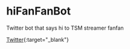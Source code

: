 # hiFanFanBot
Twitter bot that says hi to TSM streamer fanfan

[Twitter](https://twitter.com/HiFanFanBot){:target="\_blank"}
